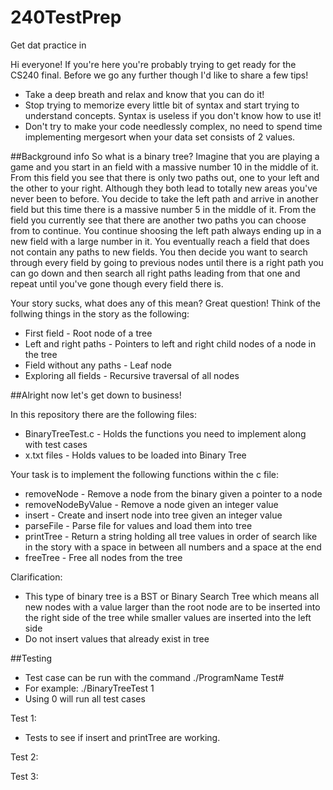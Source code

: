 # 240TestPrep
Get dat practice in

Hi everyone! If you're here you're probably trying to get ready for the CS240 final. Before we go any further though I'd like to share a few tips!
- Take a deep breath and relax and know that you can do it!
- Stop trying to memorize every little bit of syntax and start trying to understand concepts. Syntax is useless if you don't know
  how to use it!
- Don't try to make your code needlessly complex, no need to spend time implementing mergesort when your data set consists of 2 values.

##Background info
So what is a binary tree? Imagine that you are playing a game and you start in an field with a massive number 10 in the middle of it. From this field you see that there is only two paths out, 
one to your left and the other to your right. Although they both lead to totally new areas you've never been to before. You decide to take the left path 
and arrive in another field but this time there is a massive number 5 in the middle of it. From the field you currently see that there are another two paths 
you can choose from to continue. You continue shoosing the left path always ending up in a new field with a large number in it. You eventually reach 
a field that does not contain any paths to new fields. You then decide you want to search through every field by going to previous nodes until there is a right path you can go down and then search all right paths leading from that one and repeat until you've gone though every field there is.

Your story sucks, what does any of this mean?
Great question!
Think of the follwing things in the story as the following:
- First field - Root node of a tree
- Left and right paths - Pointers to left and right child nodes of a node in the tree
- Field without any paths - Leaf node
- Exploring all fields - Recursive traversal of all nodes

##Alright now let's get down to business!

In this repository there are the following files:
- BinaryTreeTest.c - Holds the functions you need to implement along with test cases
- x.txt files - Holds values to be loaded into Binary Tree

Your task is to implement the following functions within the c file:
- removeNode - Remove a node from the binary given a pointer to a node
- removeNodeByValue - Remove a node given an integer value
- insert - Create and insert node into tree given an integer value
- parseFile - Parse file for values and load them into tree
- printTree - Return a string holding all tree values in order of search like in the story with a space in between all numbers and a space at the end
- freeTree - Free all nodes from the tree

Clarification: 
- This type of binary tree is a BST or Binary Search Tree which means all new nodes with a value larger than the root node are to be inserted into the right side of the tree while smaller values are inserted into the left side
- Do not insert values that already exist in tree

##Testing
- Test case can be run with the command ./ProgramName Test#
- For example: ./BinaryTreeTest 1
- Using 0 will run all test cases

Test 1:
- Tests to see if insert and printTree are working.

Test 2:


Test 3:
